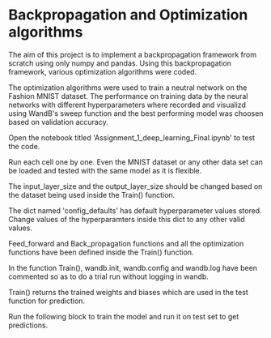 # Backpropagation and Optimization algorithms
 
The aim of this project is to implement a backpropagation framework from scratch using only numpy and pandas.
Using this backpropagation framework, various optimization algorithms were coded. 

The optimization algorithms were used to train a neutral network on the Fashion MNIST dataset.
The performance on training data by the neural networks with different hyperparameters where recorded and visualizd using WandB's sweep function
and the best performing model was choosen based on validation accuracy.

Open the notebook titled 'Assignment_1_deep_learning_Final.ipynb' to test the code.

Run each cell one by one. Even the MNIST dataset or any other data set can be loaded and tested with the same model as it is flexible.

The input_layer_size and the output_layer_size should be changed based on the dataset being used inside the Train() function.

The dict named 'config_defaults' has default hyperparameter values stored. Change values of the hyperparamters inside this dict to any other valid values.

Feed_forward and Back_propagation functions and all the optimization functions have been defined inside the Train() function.

In the function Train(), wandb.init, wandb.config and wandb.log have been commented so as to do a trial run without logging in wandb.

Train() returns the trained weights and biases which are used in the test function for prediction.

Run the following block to train the model and run it on test set to get predictions.



